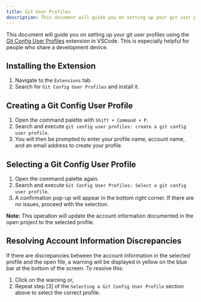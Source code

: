 ```yaml
---
title: Git User Profiles
description: This document will guide you on setting up your git user profiles using the Git Config User Profiles extension in VSCode. This is especially helpful for people who share a development device.
---
```


This document will guide you on setting up your git user profiles using the [Git Config User Profiles](https://marketplace.visualstudio.com/items?itemName=syler.git-config-user-profiles) extension in VSCode. This is especially helpful for people who share a development device.

## Installing the Extension

1. Navigate to the `Extensions` tab.
2. Search for `Git Config User Profiles` and install it.

## Creating a Git Config User Profile

1. Open the command palette with `Shift + Command + P`.
2. Search and execute `git config user profiles: create a git config user profile`.
3. You will then be prompted to enter your profile name, account name, and an email address to create your profile.

## Selecting a Git Config User Profile

1. Open the command palette again.
2. Search and execute `Git Config User Profiles: Select a git config user profile`.
3. A confirmation pop-up will appear in the bottom right corner. If there are no issues, proceed with the selection.

**Note:** This operation will update the account information documented in the open project to the selected profile.

## Resolving Account Information Discrepancies

If there are discrepancies between the account information in the selected profile and the open file, a warning will be displayed in yellow on the blue bar at the bottom of the screen. To resolve this:

1. Click on the warning or,
2. Repeat step [3] of the `Selecting a Git Config User Profile` section above to select the correct profile.
